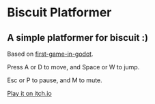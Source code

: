 # Biscuit Platformer

## A simple platformer for biscuit :)

Based on [first-game-in-godot](https://github.com/Brackeys/first-game-in-godot).

Press A or D to move, and Space or W to jump.

Esc or P to pause, and M to mute.

[Play it on itch.io](https://laov.itch.io/biscuit-platformer)
